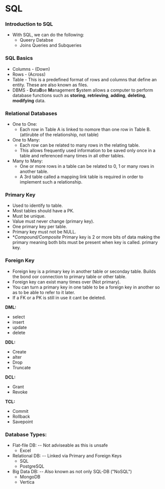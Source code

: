 # SQL

### Introduction to SQL

- With SQL, we can do the following:
	- Queery Databse
	- Joins Queries and Subqueries

### SQL Basics

- Columns - (Down)
- Rows - (Across)
- Table - This is a predefined format of rows and columns that define an entity. These are also known as files.
- DBMS - **D**ata**B**se **M**anagement **S**ystem allows a computer to perform database functions such as **storing**, **retrieving**, **adding**, **deleting**, **modifying** data.


### Relational Databases 

- One to One:
	- Each row in Table A is linked to nomore than one row in Table B. (attirubte of the relationship, not table)
- One to Many:
	- Each row can be related to many rows in the relating table.
	- This allows frequently used information to be saved only once in a table and referenced many times in all other tables.
- Many to Many: 
	- One or more rows in a table can be related to 0, 1 or many rows in another table.
	- A 3rd table called a mapping link table is required in order to implement such a relationship. 

### Primary Key

- Used to identify to table.
- Most tables should have a PK.
- Must be unique.
- Value must never change (primary key).
- One primary key per table.
- Primary key must not be NULL.
- **Compound/Composite* Primary key is 2 or more bits of data making the primary meaning both bits must be present when key is called.
primary key.

### Foreign Key
- Foreign key is a primary key in another table or seconday table. Builds the bond oor connection to primary table or other table.
- Foreign key can exist many times over (Not primary).
- You can turn a primary key in one table to be a foreign key in another so as to be able to refer to it later.
- If a FK or a PK is still in use it cant be deleted.

**DML:**

- select
- insert
- update
- delete

**DDL:**

- Create 
- alter
- Drop
- Truncate

**DCL:**

- Grant
- Revoke

**TCL:**

- Commit
- Rollback
- Savepoint

### Database Types: 

- Flat-file DB:
-- Not adviseable as this is unsafe
	- Excel
- Relational DB:
-- Linked via Primary and Foreign Keys
	- SQL
	- PostgreSQL
- Big Data DB:
-- Also known as not only SQL-DB ("NoSQL")
	- MongoDB
	- Vertica
